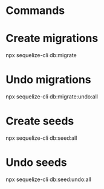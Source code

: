 # Commands

# Create migrations
npx sequelize-cli db:migrate

# Undo migrations
npx sequelize-cli db:migrate:undo:all

# Create seeds
npx sequelize-cli db:seed:all

# Undo seeds 
npx sequelize-cli db:seed:undo:all